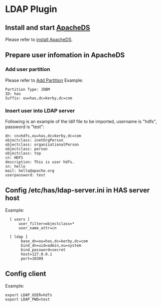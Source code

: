 LDAP Plugin
===============

## Install and start [ApacheDS](https://directory.apache.org/apacheds/)

Please refer to [install ApacheDS](https://directory.apache.org/apacheds/basic-ug/1.3-installing-and-starting.html).

## Prepare user infomation in ApacheDS

### Add user partition
Please refer to [Add Partition](https://directory.apache.org/apacheds/basic-ug/1.4.3-adding-partition.html)
Example:
```
Partition Type: JDBM
ID: has
Suffix: ou=has,dc=kerby,dc=com
```

### Insert user into LDAP server

Following is an example of the ldif file to be imported, username is "hdfs", password is "test":
```
dn: cn=hdfs,ou=has,dc=kerby,dc=com
objectclass: inetOrgPerson
objectclass: organizationalPerson
objectclass: person
objectclass: top
cn: HDFS
description: This is user hdfs.
sn: hello
mail: hello@apache.org
userpassword: test
```

## Config /etc/has/ldap-server.ini in HAS server host
Example:
```
  [ users ]
      user_filter=objectclass=*
      user_name_attr=cn

  [ ldap ]
       base_dn=ou=has,dc=kerby,dc=com
       bind_dn=uid=admin,ou=system
       bind_password=secret
       host=127.0.0.1
       port=10389
```

## Config client
Example:
```
export LDAP_USER=hdfs
export LDAP_PWD=test
```
